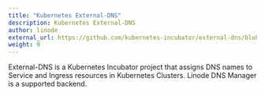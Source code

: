 ```yaml
---
title: "Kubernetes External-DNS"
description: Kubernetes External-DNS
author: linode
external_url: https://github.com/kubernetes-incubator/external-dns/blob/master/docs/tutorials/linode.md
weight: 9
---
```


External-DNS is a Kubernetes Incubator project that assigns DNS names to Service and Ingress resources in Kubernetes Clusters. Linode DNS Manager is a supported backend.
